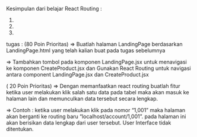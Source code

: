 Kesimpulan dari belajar React Routing :

1. 
2. 
3. 


tugas : 
(80 Poin Prioritas) 
=> Buatlah halaman LandingPage berdasarkan LandingPage.html yang telah kalian buat pada tugas sebelumnya

=> Tambahkan tombol pada komponen LandingPage.jsx untuk menavigasi ke komponen CreateProduct.jsx dan Gunakan React Routing untuk navigasi antara component LandingPage.jsx dan CreateProduct.jsx


( 20 Poin Prioritas)
=> Dengan memanfaatkan react routing buatlah fitur ketika user melakukan klik salah satu data pada tabel maka akan masuk ke halaman lain dan memunculkan data tersebut secara lengkap. 

=> Contoh : ketika user melakukan klik pada nomor “1,001” maka halaman akan berganti ke routing baru “localhost/account/1,001”. pada halaman ini akan berisikan data lengkap dari user tersebut. User Interface tidak ditentukan.
